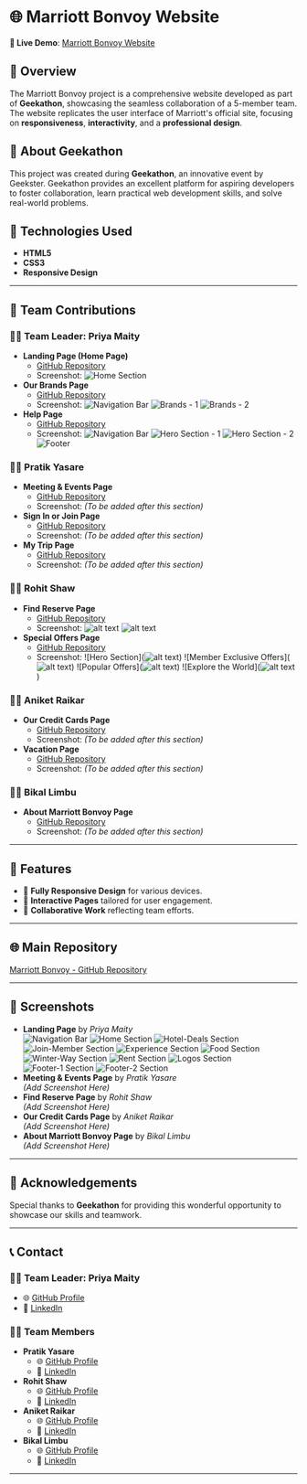 
# 🌐 Marriott Bonvoy Website  
**🚀 Live Demo**: [Marriott Bonvoy Website](#)  

## 📝 Overview  
The Marriott Bonvoy project is a comprehensive website developed as part of **Geekathon**, showcasing the seamless collaboration of a 5-member team. The website replicates the user interface of Marriott's official site, focusing on **responsiveness**, **interactivity**, and a **professional design**.  

## 🎉 About Geekathon  
This project was created during **Geekathon**, an innovative event by Geekster. Geekathon provides an excellent platform for aspiring developers to foster collaboration, learn practical web development skills, and solve real-world problems.  

## 📂 Technologies Used  
- **HTML5**  
- **CSS3**  
- **Responsive Design**  

---

## 🎯 Team Contributions  

### 👩‍💼 **Team Leader: Priya Maity**  
- **Landing Page (Home Page)**  
  - [GitHub Repository](https://github.com/PriyaMaity/Jw-Marriot)  
  - Screenshot: 
  ![Home Section](Home-section%20Images/Readme_HomePage/Home_section.png)
- **Our Brands Page**  
  - [GitHub Repository](https://github.com/PriyaMaity/Jw-Marriot/tree/main/Project%20Marriott/Priya-OurBrands)  
  - Screenshot: 
  ![Navigation Bar](Project%20Marriott/Priya-OurBrands/Readme_Brands/navbar.png)
  ![Brands - 1](Project%20Marriott/Priya-OurBrands/Readme_Brands/Brands-1.png) 
   ![Brands - 2](Project%20Marriott/Priya-OurBrands/Readme_Brands/Brands-2.png) 
- **Help Page**  
  - [GitHub Repository](https://github.com/PriyaMaity/Jw-Marriot/tree/main/Project%20Marriott/Help)  
  - Screenshot:
  ![Navigation Bar](Images/redmeImage/navBar.png)
  ![Hero Section - 1](Images/redmeImage/heroSection-1.png)
  ![Hero Section - 2](Images/redmeImage/heroSection-2.png)
  ![Footer](Images/redmeImage/footer.png)
  

### 🧑‍💻 **Pratik Yasare**  
- **Meeting & Events Page**  
  - [GitHub Repository](#)  
  - Screenshot: *(To be added after this section)*  
- **Sign In or Join Page**  
  - [GitHub Repository](#)  
  - Screenshot: *(To be added after this section)*  
- **My Trip Page**  
  - [GitHub Repository](#)  
  - Screenshot: *(To be added after this section)*  

### 🧑‍💻 **Rohit Shaw**  
- **Find Reserve Page**  
  - [GitHub Repository](https://github.com/PriyaMaity/Jw-Marriot/tree/main/Project%20Marriott/Rohit-FindReserve)  
  - Screenshot: ![alt text](/Project%20Marriott/Rohit-FindReserve/webpagePreview.png)
  ![alt text](/Project%20Marriott/Rohit-FindReserve/webpagePreview2.png)
- **Special Offers Page**  
  - [GitHub Repository](https://github.com/PriyaMaity/Jw-Marriot/tree/main/Project%20Marriott/Rohit-SpecialOffers)  
  - Screenshot: ![Hero Section](![alt text](/Project%20Marriott/Rohit-SpecialOffers/heroSection.png))
  ![Member Exclusive Offers](![alt text](/Project%20Marriott/Rohit-SpecialOffers/memberExclusive.png))
  ![Popular Offers](![alt text](/Project%20Marriott/Rohit-SpecialOffers/popular.png))
  ![Explore the World](![alt text](/Project%20Marriott/Rohit-SpecialOffers/exploreTheWorld.png))


### 🧑‍💻 **Aniket Raikar**  
- **Our Credit Cards Page**  
  - [GitHub Repository](#)  
  - Screenshot: *(To be added after this section)*  
- **Vacation Page**  
  - [GitHub Repository](#)  
  - Screenshot: *(To be added after this section)*  

### 🧑‍💻 **Bikal Limbu**  
- **About Marriott Bonvoy Page**  
  - [GitHub Repository](#)  
  - Screenshot: *(To be added after this section)*  

---

## 📜 Features  
- 🌟 **Fully Responsive Design** for various devices.  
- 🌟 **Interactive Pages** tailored for user engagement.  
- 🌟 **Collaborative Work** reflecting team efforts.  

---

## 🌐 Main Repository  
[Marriott Bonvoy - GitHub Repository](https://github.com/PriyaMaity/Jw-Marriot)  

---

## 📸 Screenshots  
- **Landing Page** by *Priya Maity*  
  ![Navigation Bar](Home-section%20Images/Readme_HomePage/navbar.png)
  ![Home Section](Home-section%20Images/Readme_HomePage/Home_section.png)
  ![Hotel-Deals Section](Home-section%20Images/Readme_HomePage/Hotel-Deals_section.png)
  ![Join-Member Section](Home-section%20Images/Readme_HomePage/Member-Section.png)
  ![Experience Section](Home-section%20Images/Readme_HomePage/Exp-Section.png)
  ![Food Section](Home-section%20Images/Readme_HomePage/Food-Section.png)
  ![Winter-Way Section](Home-section%20Images/Readme_HomePage/Winter-Way-Section.png)
  ![Rent Section](Home-section%20Images/Readme_HomePage/Rent-Section.png)
  ![Logos Section](Home-section%20Images/Readme_HomePage/Logos-Section.png)
  ![Footer-1 Section](Home-section%20Images/Readme_HomePage/Footer-1.png)
  ![Footer-2 Section](Home-section%20Images/Readme_HomePage/Footer-2.png)
- **Meeting & Events Page** by *Pratik Yasare*  
  *(Add Screenshot Here)*  
- **Find Reserve Page** by *Rohit Shaw*  
  *(Add Screenshot Here)*  
- **Our Credit Cards Page** by *Aniket Raikar*  
  *(Add Screenshot Here)*  
- **About Marriott Bonvoy Page** by *Bikal Limbu*  
  *(Add Screenshot Here)*  

---

## 🙌 Acknowledgements  
Special thanks to **Geekathon** for providing this wonderful opportunity to showcase our skills and teamwork.  

---

## 📞 Contact  

### 👩‍💼 **Team Leader: Priya Maity**  
- 🌐 [GitHub Profile](https://github.com/PriyaMaity)  
- 🔗 [LinkedIn](https://www.linkedin.com/in/priya-maity-2a661430a/)  

### 🧑‍💻 **Team Members**  
- **Pratik Yasare**  
  - 🌐 [GitHub Profile](#)  
  - 🔗 [LinkedIn](#)  
- **Rohit Shaw**  
  - 🌐 [GitHub Profile](#)  
  - 🔗 [LinkedIn](#)  
- **Aniket Raikar**  
  - 🌐 [GitHub Profile](#)  
  - 🔗 [LinkedIn](#)  
- **Bikal Limbu**  
  - 🌐 [GitHub Profile](#)  
  - 🔗 [LinkedIn](#)  

---
